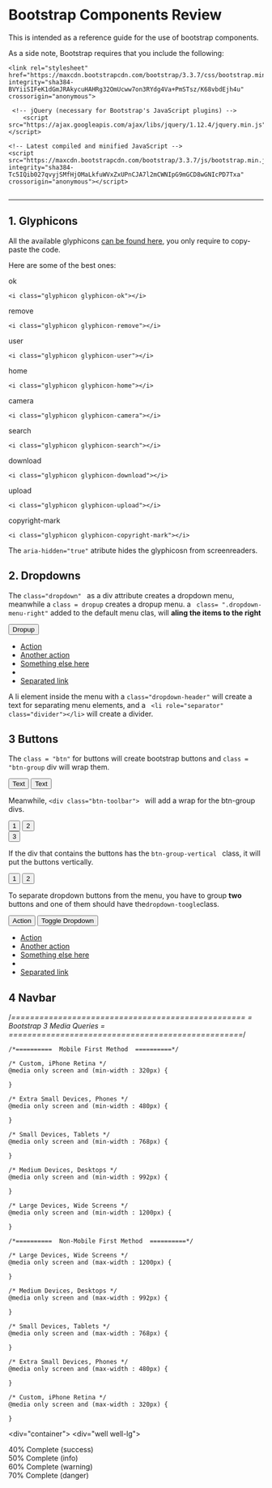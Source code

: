 
<html>
<head>
<link rel="stylesheet" href="https://maxcdn.bootstrapcdn.com/bootstrap/3.3.7/css/bootstrap.min.css" integrity="sha384-BVYiiSIFeK1dGmJRAkycuHAHRg32OmUcww7on3RYdg4Va+PmSTsz/K68vbdEjh4u" crossorigin="anonymous">
</head>
<body>


# Bootstrap Components Review

This is intended as a reference guide for the use of bootstrap components.

As a side note, Bootstrap requires that you include the following:
```<!-- Latest compiled and minified CSS -->
<link rel="stylesheet" href="https://maxcdn.bootstrapcdn.com/bootstrap/3.3.7/css/bootstrap.min.css" integrity="sha384-BVYiiSIFeK1dGmJRAkycuHAHRg32OmUcww7on3RYdg4Va+PmSTsz/K68vbdEjh4u" crossorigin="anonymous">

 <!-- jQuery (necessary for Bootstrap's JavaScript plugins) -->
    <script src="https://ajax.googleapis.com/ajax/libs/jquery/1.12.4/jquery.min.js"></script>

<!-- Latest compiled and minified JavaScript -->
<script src="https://maxcdn.bootstrapcdn.com/bootstrap/3.3.7/js/bootstrap.min.js" integrity="sha384-Tc5IQib027qvyjSMfHjOMaLkfuWVxZxUPnCJA7l2mCWNIpG9mGCD8wGNIcPD7Txa" crossorigin="anonymous"></script>
  
```

---

## 1. Glyphicons

All the available glyphicons [can be found here](https://glyphicons.bootstrapcheatsheets.com), you only require to copy-paste the code.

Here are some of the best ones:

<i class="glyphicon glyphicon-ok"></i> ok
````
<i class="glyphicon glyphicon-ok"></i>
````


<i class="glyphicon glyphicon-remove"></i> remove
````
<i class="glyphicon glyphicon-remove"></i> 
````
<i class="glyphicon glyphicon-user"></i> user

```
<i class="glyphicon glyphicon-user"></i>
```
<i class="glyphicon glyphicon-home"></i> home

```
<i class="glyphicon glyphicon-home"></i>
```
<i class="glyphicon glyphicon-camera"></i> camera

```
<i class="glyphicon glyphicon-camera"></i>
```
<i class="glyphicon glyphicon-search"></i> search

```
<i class="glyphicon glyphicon-search"></i>
```
<i class="glyphicon glyphicon-download"></i> download

```
<i class="glyphicon glyphicon-download"></i>
```
<i class="glyphicon glyphicon-upload"></i> upload

```
<i class="glyphicon glyphicon-upload"></i>
```
<i class="glyphicon glyphicon-copyright-mark"></i> copyright-mark

```
<i class="glyphicon glyphicon-copyright-mark"></i>
```
The `aria-hidden="true"` atribute hides the glyphicosn from screenreaders.

## 2. Dropdowns

The `class="dropdown" ` as a div attribute creates a dropdown menu, meanwhile a `class = dropup` creates a dropup menu. a ` class= ".dropdown-menu-right"` added to the default menu clas, will **aling the items to the right**

<div class="dropup">
  <button class="btn btn-default dropdown-toggle" type="button" id="dropdownMenu2" data-toggle="dropdown" aria-haspopup="true" aria-expanded="false">
    Dropup
    <span class="caret"></span>
  </button>
  <ul class="dropdown-menu" aria-labelledby="dropdownMenu2">
    <li><a href="#">Action</a></li>
    <li><a href="#">Another action</a></li>
    <li><a href="#">Something else here</a></li>
    <li role="separator" class="divider"></li>
    <li><a href="#">Separated link</a></li>
  </ul>
</div>

A li element inside the menu with a `class="dropdown-header"` will create a text for separating menu elements, and a ` <li role="separator" class="divider"></li>` will create a divider.

## 3 Buttons

The `class = "btn"` for buttons  will create bootstrap buttons and `class = "btn-group` div will wrap them.
<div class="btn-group" role="group" aria-label="...">
  <button type="button" class="btn btn-default">Text</button>
  <button type="button" class="btn btn-default">Text</button>
</div>


Meanwhile, `<div class="btn-toolbar"> ` will add a wrap for the btn-group divs.

<div class="btn-toolbar" role="toolbar" aria-label="...">
  <div class="btn-group" role="group" aria-label="...">
   <button type="button" class="btn btn-default">1</button>
    <button type="button" class="btn btn-default">2</button>
 </div>
  <div class="btn-group" role="group" aria-label="...">
   <button type="button" class="btn btn-default">3</button>
  </div>

</div>

If the div that contains the buttons has the `btn-group-vertical ` class, it will put the buttons vertically.


  <div class="btn-group-vertical" role="group" aria-label="...">
   <button type="button" class="btn btn-default">1</button>
    <button type="button" class="btn btn-default">2</button>
 </div>
  


To separate dropdown buttons from the menu, you have to group **two** buttons and one of them should have the`dropdown-toogle`class.

  <div class="btn-group">
  <button type="button" class="btn btn-danger">Action</button>
  <button type="button" class="btn btn-danger dropdown-toggle" data-toggle="dropdown" aria-haspopup="true" aria-expanded="false">
    <span class="caret"></span>
    <span class="sr-only">Toggle Dropdown</span>
  </button>
  <ul class="dropdown-menu">
    <li><a href="#">Action</a></li>
    <li><a href="#">Another action</a></li>
    <li><a href="#">Something else here</a></li>
    <li role="separator" class="divider"></li>
    <li><a href="#">Separated link</a></li>
  </ul>
</div>

## 4 Navbar

/*==================================================
=            Bootstrap 3 Media Queries             =
==================================================*/

    /*==========  Mobile First Method  ==========*/

    /* Custom, iPhone Retina */ 
    @media only screen and (min-width : 320px) {

    }

    /* Extra Small Devices, Phones */ 
    @media only screen and (min-width : 480px) {

    }

    /* Small Devices, Tablets */
    @media only screen and (min-width : 768px) {

    }

    /* Medium Devices, Desktops */
    @media only screen and (min-width : 992px) {

    }

    /* Large Devices, Wide Screens */
    @media only screen and (min-width : 1200px) {

    }

    /*==========  Non-Mobile First Method  ==========*/

    /* Large Devices, Wide Screens */
    @media only screen and (max-width : 1200px) {

    }

    /* Medium Devices, Desktops */
    @media only screen and (max-width : 992px) {

    }

    /* Small Devices, Tablets */
    @media only screen and (max-width : 768px) {

    }

    /* Extra Small Devices, Phones */ 
    @media only screen and (max-width : 480px) {

    }

    /* Custom, iPhone Retina */ 
    @media only screen and (max-width : 320px) {

    }
 <div="container">
<div="well well-lg">
<div class="progress">
  <div class="progress-bar progress-bar-success" role="progressbar" aria-valuenow="40"
  aria-valuemin="0" aria-valuemax="100" style="width:40%">
    40% Complete (success)
  </div>
</div>

<div class="progress">
  <div class="progress-bar progress-bar-info" role="progressbar" aria-valuenow="50"
  aria-valuemin="0" aria-valuemax="100" style="width:50%">
    50% Complete (info)
  </div>
</div>

<div class="progress">
  <div class="progress-bar progress-bar-warning" role="progressbar" aria-valuenow="60"
  aria-valuemin="0" aria-valuemax="100" style="width:60%">
    60% Complete (warning)
  </div>
</div>

<div class="progress">
  <div class="progress-bar progress-bar-danger" role="progressbar" aria-valuenow="70"
  aria-valuemin="0" aria-valuemax="100" style="width:70%">
    70% Complete (danger)
  </div>
</div>
</div>
 </div>   

 <script src="https://ajax.googleapis.com/ajax/libs/jquery/1.12.4/jquery.min.js"></script>
<script src="https://maxcdn.bootstrapcdn.com/bootstrap/3.3.7/js/bootstrap.min.js" integrity="sha384-Tc5IQib027qvyjSMfHjOMaLkfuWVxZxUPnCJA7l2mCWNIpG9mGCD8wGNIcPD7Txa" crossorigin="anonymous"></script>
  

   


</body>
</html>